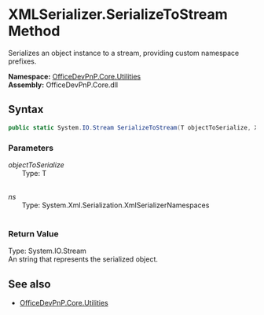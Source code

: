 # XMLSerializer.SerializeToStream Method  
Serializes an object instance to a stream, providing custom namespace prefixes.  

**Namespace:** [OfficeDevPnP.Core.Utilities](OfficeDevPnP.Core.Utilities.md)  
**Assembly:** OfficeDevPnP.Core.dll  
## Syntax
```C#
public static System.IO.Stream SerializeToStream(T objectToSerialize, XmlSerializerNamespaces ns)
```
### Parameters
*objectToSerialize*  
&emsp;&emsp;Type: T  
&emsp;&emsp;  
  
*ns*  
&emsp;&emsp;Type: System.Xml.Serialization.XmlSerializerNamespaces  
&emsp;&emsp;  
  
### Return Value
Type: System.IO.Stream  
An string that represents the serialized object.

## See also
- [OfficeDevPnP.Core.Utilities](OfficeDevPnP.Core.Utilities.md)
